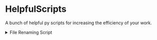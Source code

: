 # HelpfulScripts
 A bunch of helpful py scripts for increasing the efficiency of your work.


<details>
<summary>File Renaming Script</summary>

## File Renaming Script *namefiles.py*

### Overview
This script renames all files in a specified directory by giving them a consistent base name followed by a sequential number. The filenames are formatted with an underscore (_) and leading zeros (e.g., Ahtisaari1.jpg, Ahtisaari2.png). It also preserves the original file extensions and skips files without extensions.
### Prerequisites
- Python 3.x installed on your system.
- A directory containing the files you want to rename.
### Usage
1. Take the file *namefiles.py* to your main folder of the project.
2. Take the files you want to rename into the subfolder.
3. Navigate to the project directory:
```bash
cd <project-directory>
```
4. Run the script
```bash
python namefiles.py
```

### Example
#### Before running the Script
```markdown
training/Ahtisaari/
    1.jpg
    2.png
    randomfile.txt
```
#### After Running the Script
```markdown
training/Ahtisaari/
    Ahtisaari_01.jpg
    Ahtisaari_02.png
    Ahtisaari_03.txt
```
### Customization
- Base Name: You can change the base_name variable in the script to use a different prefix for the renamed files.
- Directory Path: Update the directory variable to the path of your target folder.
</details>
